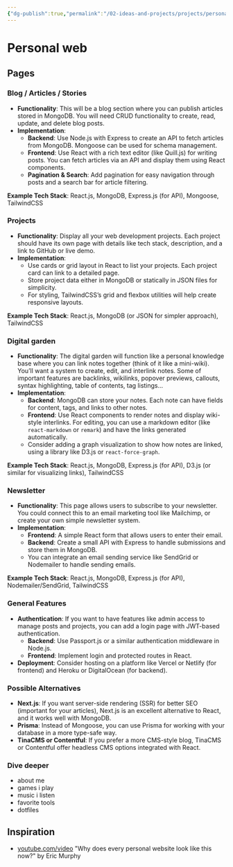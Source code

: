 ```yaml
---
{"dg-publish":true,"permalink":"/02-ideas-and-projects/projects/personal-web/","title":"Personal web","tags":["webdev","project","programming"]}
---
```



# Personal web

## Pages

### Blog / Articles / Stories

   - **Functionality**: This will be a blog section where you can publish articles stored in MongoDB. You will need CRUD functionality to create, read, update, and delete blog posts.
   - **Implementation**:
	 - **Backend**: Use Node.js with Express to create an API to fetch articles from MongoDB. Mongoose can be used for schema management.
	 - **Frontend**: Use React with a rich text editor (like Quill.js) for writing posts. You can fetch articles via an API and display them using React components.
	 - **Pagination & Search**: Add pagination for easy navigation through posts and a search bar for article filtering.

   **Example Tech Stack**: React.js, MongoDB, Express.js (for API), Mongoose, TailwindCSS

### Projects

   - **Functionality**: Display all your web development projects. Each project should have its own page with details like tech stack, description, and a link to GitHub or live demo.
   - **Implementation**:
	 - Use cards or grid layout in React to list your projects. Each project card can link to a detailed page.
	 - Store project data either in MongoDB or statically in JSON files for simplicity.
	 - For styling, TailwindCSS’s grid and flexbox utilities will help create responsive layouts.

   **Example Tech Stack**: React.js, MongoDB (or JSON for simpler approach), TailwindCSS

### Digital garden

   - **Functionality**: The digital garden will function like a personal knowledge base where you can link notes together (think of it like a mini-wiki). You’ll want a system to create, edit, and interlink notes. Some of important features are backlinks, wikilinks, popover previews, callouts, syntax highlighting, table of contents, tag listings...
   - **Implementation**:
	 - **Backend**: MongoDB can store your notes. Each note can have fields for content, tags, and links to other notes.
	 - **Frontend**: Use React components to render notes and display wiki-style interlinks. For editing, you can use a markdown editor (like `react-markdown` or `remark`) and have the links generated automatically.
	 - Consider adding a graph visualization to show how notes are linked, using a library like D3.js or `react-force-graph`.

   **Example Tech Stack**: React.js, MongoDB, Express.js (for API), D3.js (or similar for visualizing links), TailwindCSS

### Newsletter

   - **Functionality**: This page allows users to subscribe to your newsletter. You could connect this to an email marketing tool like Mailchimp, or create your own simple newsletter system.
   - **Implementation**:
	 - **Frontend**: A simple React form that allows users to enter their email.
	 - **Backend**: Create a small API with Express to handle submissions and store them in MongoDB.
	 - You can integrate an email sending service like SendGrid or Nodemailer to handle sending emails.

   **Example Tech Stack**: React.js, MongoDB, Express.js (for API), Nodemailer/SendGrid, TailwindCSS

### General Features

- **Authentication**: If you want to have features like admin access to manage posts and projects, you can add a login page with JWT-based authentication.
  - **Backend**: Use Passport.js or a similar authentication middleware in Node.js.
  - **Frontend**: Implement login and protected routes in React.
- **Deployment**: Consider hosting on a platform like Vercel or Netlify (for frontend) and Heroku or DigitalOcean (for backend).

### Possible Alternatives

- **Next.js**: If you want server-side rendering (SSR) for better SEO (important for your articles), Next.js is an excellent alternative to React, and it works well with MongoDB.
- **Prisma**: Instead of Mongoose, you can use Prisma for working with your database in a more type-safe way.
- **TinaCMS or Contentful**: If you prefer a more CMS-style blog, TinaCMS or Contentful offer headless CMS options integrated with React.

### Dive deeper

- about me
- games i play
- music i listen
- favorite tools
- dotfiles

## Inspiration

- [youtube.com/video](https://www.youtube.com/watch?v=_x6SCSz7g5I&t=448s&pp=ygURcGVyc29uYWwgd2Vic2l0ZXM%3D) "Why does every personal website look like this now?" by Eric Murphy
